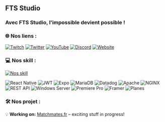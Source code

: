 ## FTS Studio

### Avec FTS Studio, l'impossible devient possible !

### 🌐 Nos liens :
[![Twitch](https://img.shields.io/badge/Twitch-%239146FF.svg?logo=Twitch&logoColor=white)](https://twitch.tv/eivordoa) [![Twitter](https://img.shields.io/badge/Twitter-%231DA1F2.svg?logo=Twitter&logoColor=white)](https://twitter.com/fts_studio) [![YouTube](https://img.shields.io/badge/YouTube-%23FF0000.svg?logo=YouTube&logoColor=white)](https://youtube.com/@Eivor_Off) [![Discord](https://img.shields.io/discord/811668677577146409?logo=discord&logoColor=white)](https://youtube.com/@Eivor_Off) [![Website](https://img.shields.io/badge/Website-%23FF0000.svg?logo=Website&logoColor=white)](https://fts-studio.com)

### 💻 Nos skill :
[![Nos skill](https://skillicons.dev/icons?i=js,ts,html,css,sass,php,cpp,cs,java,lua,react,threejs,webpack,express,jquery,electron,tailwind,styledcomponents,svelte,vue,kotlin,gradle,python,vercel,netlify,nextjs,nestjs,discordjs,md,htmx,firebase,mysql,supabase,cloudflare,pnpm,nodejs,yarn,docker,git,github,linux,windows,figma,blender,photoshop,canva,gimp)](fts-studio.com)

![React Native](https://img.shields.io/badge/React_Native-61DAFB?style=for-the-badge&logo=react&logoColor=black)
![JWT](https://img.shields.io/badge/JWT-000000?style=for-the-badge&logo=json-web-token&logoColor=white)
![Expo](https://img.shields.io/badge/Expo-1B1F23?style=for-the-badge&logo=expo&logoColor=white)
![MariaDB](https://img.shields.io/badge/MariaDB-003545?style=for-the-badge&logo=mariadb&logoColor=white)
![Datadog](https://img.shields.io/badge/Datadog-632CA6?style=for-the-badge&logo=datadog&logoColor=white)
![Apache](https://img.shields.io/badge/Apache-D22128?style=for-the-badge&logo=apache&logoColor=white)
![NGINX](https://img.shields.io/badge/NGINX-009639?style=for-the-badge&logo=nginx&logoColor=white)
![REST API](https://img.shields.io/badge/REST%20API-000000?style=for-the-badge&logo=api&logoColor=white)
![Windows Server](https://img.shields.io/badge/Windows%20Server-0078D6?style=for-the-badge&logo=windows&logoColor=white)
![Premiere Pro](https://img.shields.io/badge/Premiere%20Pro-9999FF?style=for-the-badge&logo=adobe-premiere-pro&logoColor=white)
![Framer](https://img.shields.io/badge/Framer-0055FF?style=for-the-badge&logo=framer&logoColor=white)
![Planes](https://img.shields.io/badge/Planes-000000?style=for-the-badge&logo=airplane&logoColor=white)

### 🛠️ Nos projet :
💡 **Working on:** [Matchmates.fr](https://matchmates.fr) – exciting stuff in progress!
